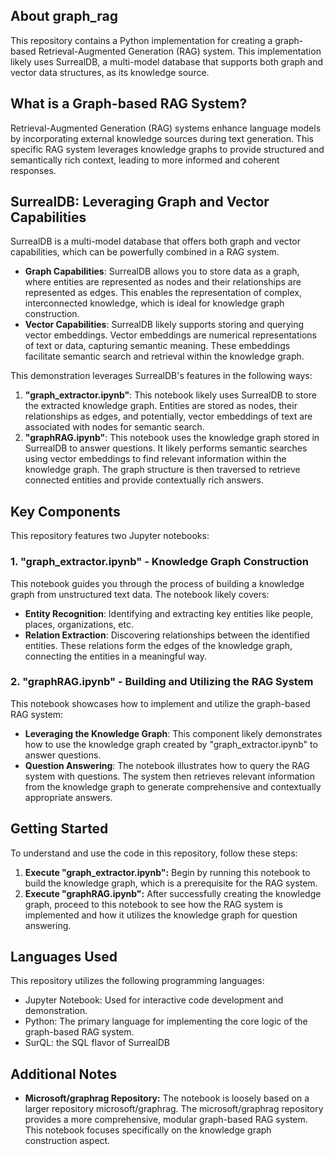 ## About graph\_rag

This repository contains a Python implementation for creating a graph-based Retrieval-Augmented Generation (RAG) system. This implementation likely uses SurrealDB, a multi-model database that supports both graph and vector data structures, as its knowledge source.

## What is a Graph-based RAG System?

Retrieval-Augmented Generation (RAG) systems enhance language models by incorporating external knowledge sources during text generation. This specific RAG system leverages knowledge graphs to provide structured and semantically rich context, leading to more informed and coherent responses.

## SurrealDB: Leveraging Graph and Vector Capabilities

SurrealDB is a multi-model database that offers both graph and vector capabilities, which can be powerfully combined in a RAG system. 

- **Graph Capabilities**: SurrealDB allows you to store data as a graph, where entities are represented as nodes and their relationships are represented as edges. This enables the representation of complex, interconnected knowledge, which is ideal for knowledge graph construction.
- **Vector Capabilities**:  SurrealDB likely supports storing and querying vector embeddings. Vector embeddings are numerical representations of text or data, capturing semantic meaning. These embeddings facilitate semantic search and retrieval within the knowledge graph.

This demonstration leverages SurrealDB's features in the following ways:

1. **"graph\_extractor.ipynb"**: This notebook likely uses SurrealDB to store the extracted knowledge graph. Entities are stored as nodes, their relationships as edges, and potentially, vector embeddings of text are associated with nodes for semantic search.
2. **"graphRAG.ipynb"**:  This notebook uses the knowledge graph stored in SurrealDB to answer questions.  It likely performs semantic searches using vector embeddings to find relevant information within the knowledge graph. The graph structure is then traversed to retrieve connected entities and provide contextually rich answers.

## Key Components

This repository features two Jupyter notebooks:

### 1. "graph\_extractor.ipynb" - Knowledge Graph Construction

This notebook guides you through the process of building a knowledge graph from unstructured text data. The notebook likely covers:

- **Entity Recognition**: Identifying and extracting key entities like people, places, organizations, etc. 
- **Relation Extraction**: Discovering relationships between the identified entities. These relations form the edges of the knowledge graph, connecting the entities in a meaningful way.

### 2. "graphRAG.ipynb" - Building and Utilizing the RAG System

This notebook showcases how to implement and utilize the graph-based RAG system:

- **Leveraging the Knowledge Graph**: This component likely demonstrates how to use the knowledge graph created by  "graph\_extractor.ipynb" to answer questions. 
- **Question Answering**: The notebook illustrates how to query the RAG system with questions. The system then retrieves relevant information from the knowledge graph to generate comprehensive and contextually appropriate answers. 

## Getting Started

To understand and use the code in this repository, follow these steps:

1. **Execute "graph\_extractor.ipynb":** Begin by running this notebook to build the knowledge graph, which is a prerequisite for the RAG system.
2. **Execute "graphRAG.ipynb":**  After successfully creating the knowledge graph, proceed to this notebook to see how the RAG system is implemented and how it utilizes the knowledge graph for question answering.

## Languages Used 

This repository utilizes the following programming languages:

- Jupyter Notebook: Used for interactive code development and demonstration.
- Python: The primary language for implementing the core logic of the graph-based RAG system.
- SurQL: the SQL flavor of SurrealDB

## Additional Notes

- **Microsoft/graphrag Repository:** The notebook is loosely based on a larger repository microsoft/graphrag. The microsoft/graphrag repository provides a more comprehensive, modular graph-based RAG system. This notebook focuses specifically on the knowledge graph construction aspect.
  
